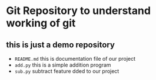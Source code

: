 # Git Repository to understand working of git
## this is just a demo repository

- `README.md` this is documentation file of our project
- `add.py` this is a simple addition program
- `sub.py` subtract feature dded to our project
